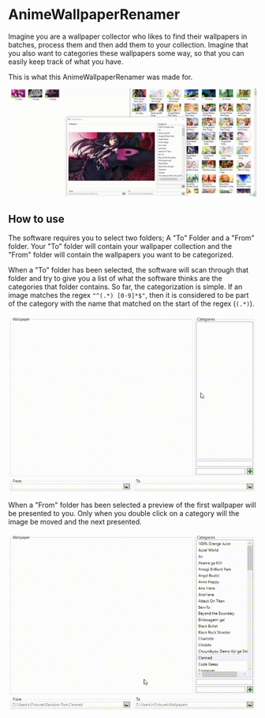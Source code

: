 # AnimeWallpaperRenamer
Imagine you are a wallpaper collector who likes to find their wallpapers in batches, process them and then add them to your collection. Imagine that you also want to categories these wallpapers some way, so that you can easily keep track of what you have.

This is what this AnimeWallpaperRenamer was made for.

![](Images/overview.gif)

## How to use
The software requires you to select two folders; A "To" Folder and a "From" folder. Your "To" folder will contain your wallpaper collection and the "From" folder will contain the wallpapers you want to be categorized.

When a "To" folder has been selected, the software will scan through that folder and try to give you a list of what the software thinks are the categories that folder contains. So far, the categorization is simple. If an image matches the regex `"^(.*) [0-9]*$"`, then it is considered to be part of the category with the name that matched on the start of the regex (`(.*)`).

![](Images/selecting-to-folder.gif)

When a "From" folder has been selected a preview of the first wallpaper will be presented to you. Only when you double click on a category will the image be moved and the next presented.

![](Images/selecting-from-folder.gif)

